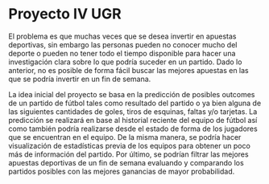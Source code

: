 # Proyecto IV UGR
El problema es que muchas veces que se desea invertir en apuestas deportivas, sin embargo las personas pueden no conocer mucho del deporte o pueden no tener todo el tiempo disponible para hacer una investigación clara sobre lo que podría suceder en un partido. Dado lo anterior, no es posible de forma fácil buscar las mejores apuestas en las que se podría invertir en un fin de semana.

La idea inicial del proyecto se basa en la predicción de posibles outcomes de un partido de fútbol tales como resultado del partido o ya bien alguna de las siguientes cantidades de goles, tiros de esquinas, faltas y/o tarjetas. La predicción se realizará en base al historial reciente del equipo de fútbol así como también podría realizarse desde el estado de forma de los jugadores que se encuentran en el equipo. De la misma manera, se podría hacer visualización de estadísticas previa de los equipos para obtener un poco más de información del partido. Por último, se podrían filtrar las mejores apuestas deportivas de un fin de semana evaluando y comparando los partidos posibles con las mejores ganancias de mayor probabilidad. 